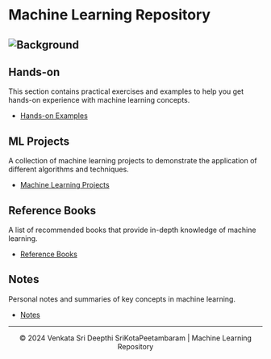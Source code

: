 # Machine Learning Repository

## ![Background](https://miro.medium.com/v2/resize:fit:1280/1*B4NL8NsOivEV0UUx8CdYZg.gif)

## Hands-on
This section contains practical exercises and examples to help you get hands-on experience with machine learning concepts.

- [Hands-on Examples](https://github.com/SKPVenkataSDeepthi/Machine-Learning/tree/main/Hands-on)

## ML Projects
A collection of machine learning projects to demonstrate the application of different algorithms and techniques.

- [Machine Learning Projects](https://github.com/SKPVenkataSDeepthi/Machine-Learning/tree/main/Machine%20Learning%20Projects)

## Reference Books
A list of recommended books that provide in-depth knowledge of machine learning.

- [Reference Books](https://github.com/SKPVenkataSDeepthi/Machine-Learning/tree/main/Ref.%20Books)

## Notes
Personal notes and summaries of key concepts in machine learning.

- [Notes](https://github.com/SKPVenkataSDeepthi/Machine-Learning/tree/main/Notes)

---

<p align="center">&copy; 2024 Venkata Sri Deepthi SriKotaPeetambaram | Machine Learning Repository</p>
